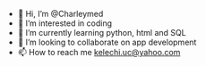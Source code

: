 - 👋 Hi, I’m @Charleymed
- 👀 I’m interested in coding
- 🌱 I’m currently learning python, html and SQL
- 💞️ I’m looking to collaborate on app development
- 📫 How to reach me kelechi.uc@yahoo.com

<!---
Charleymed/Charleymed is a ✨ special ✨ repository because its `README.md` (this file) appears on your GitHub profile.
You can click the Preview link to take a look at your changes.
--->
